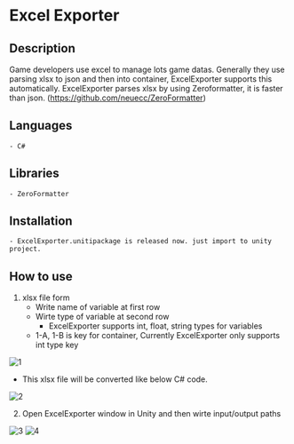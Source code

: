 # Excel Exporter


Description
----
Game developers use excel to manage lots game datas.
Generally they use parsing xlsx to json and then into container, ExcelExporter supports this automatically.
ExcelExporter parses xlsx by using Zeroformatter, it is faster than json.
(https://github.com/neuecc/ZeroFormatter)

Languages
----
    - C#

Libraries
----
    - ZeroFormatter

        
Installation
----
    - ExcelExporter.unitipackage is released now. just import to unity project.

How to use
----

1. xlsx file form
    - Write name of variable at first row
    - Wirte type of variable at second row
        - ExcelExporter supports int, float, string types for variables
    - 1-A, 1-B is key for container, Currently ExcelExporter only supports int type key

![1](https://user-images.githubusercontent.com/69115321/149321351-8c6cc51b-6e06-43c7-8b61-d6a6adab42dd.png)


- This xlsx file will be converted like below C# code.


![2](https://user-images.githubusercontent.com/69115321/149321363-ca0231d2-f128-4e36-b958-cdee7797c276.png)

2. Open ExcelExporter window in Unity and then wirte input/output paths

![3](https://user-images.githubusercontent.com/69115321/149321367-d9c9490a-21aa-47a0-b47d-4bb53563955e.png)
![4](https://user-images.githubusercontent.com/69115321/149321371-3cd1474e-66bb-45a9-be77-959d8703863e.png)



